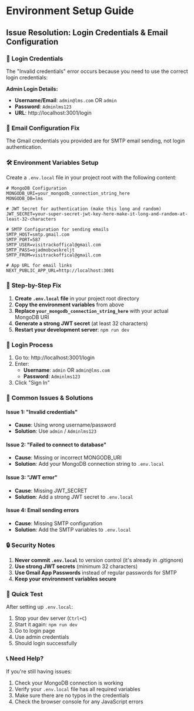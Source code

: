 # Environment Setup Guide

## Issue Resolution: Login Credentials & Email Configuration

### 🔐 **Login Credentials**
The "Invalid credentials" error occurs because you need to use the correct login credentials:

**Admin Login Details:**
- **Username/Email**: `admin@lms.com` OR `admin`
- **Password**: `Adminlms123`
- **URL**: http://localhost:3001/login

### 📧 **Email Configuration Fix**
The Gmail credentials you provided are for SMTP email sending, not login authentication.

### 🛠️ **Environment Variables Setup**

Create a `.env.local` file in your project root with the following content:

```env
# MongoDB Configuration
MONGODB_URI=your_mongodb_connection_string_here
MONGODB_DB=lms

# JWT Secret for authentication (make this long and random)
JWT_SECRET=your-super-secret-jwt-key-here-make-it-long-and-random-at-least-32-characters

# SMTP Configuration for sending emails
SMTP_HOST=smtp.gmail.com
SMTP_PORT=587
SMTP_USER=visitrackoffical@gmail.com
SMTP_PASS=ojadmobcwskreljt
SMTP_FROM=visitrackoffical@gmail.com

# App URL for email links
NEXT_PUBLIC_APP_URL=http://localhost:3001
```

### 🔧 **Step-by-Step Fix**

1. **Create `.env.local` file** in your project root directory
2. **Copy the environment variables** from above
3. **Replace `your_mongodb_connection_string_here`** with your actual MongoDB URI
4. **Generate a strong JWT secret** (at least 32 characters)
5. **Restart your development server**: `npm run dev`

### 🎯 **Login Process**

1. Go to: http://localhost:3001/login
2. Enter:
   - **Username**: `admin` OR `admin@lms.com`
   - **Password**: `Adminlms123`
3. Click "Sign In"

### 📝 **Common Issues & Solutions**

#### Issue 1: "Invalid credentials"
- **Cause**: Using wrong username/password
- **Solution**: Use `admin` / `Adminlms123`

#### Issue 2: "Failed to connect to database"
- **Cause**: Missing or incorrect MONGODB_URI
- **Solution**: Add your MongoDB connection string to `.env.local`

#### Issue 3: "JWT error"
- **Cause**: Missing JWT_SECRET
- **Solution**: Add a strong JWT secret to `.env.local`

#### Issue 4: Email sending errors
- **Cause**: Missing SMTP configuration
- **Solution**: Add the SMTP variables to `.env.local`

### 🔒 **Security Notes**

1. **Never commit `.env.local`** to version control (it's already in .gitignore)
2. **Use strong JWT secrets** (minimum 32 characters)
3. **Use Gmail App Passwords** instead of regular passwords for SMTP
4. **Keep your environment variables secure**

### 🚀 **Quick Test**

After setting up `.env.local`:

1. Stop your dev server (`Ctrl+C`)
2. Start it again: `npm run dev`
3. Go to login page
4. Use admin credentials
5. Should login successfully

### 📞 **Need Help?**

If you're still having issues:
1. Check your MongoDB connection is working
2. Verify your `.env.local` file has all required variables
3. Make sure there are no typos in the credentials
4. Check the browser console for any JavaScript errors 